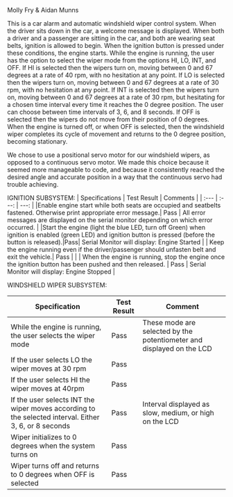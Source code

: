 Molly Fry & Aidan Munns

This is a car alarm and automatic windshield wiper control system. When the driver sits down in the car, a welcome message is displayed. When both a driver and a passenger are sitting in the car, and both are wearing seat belts, ignition is allowed to begin. When the ignition button is pressed under these conditions, the engine starts. While the engine is running, the user has the 
option to select the wiper mode from the options HI, LO, INT, and OFF. If HI is selected then the wipers turn on, moving between 0 and 67 degrees at a rate of 40 rpm, with no hesitation at any point. If LO is selected then the wipers turn on, moving between 0 and 67 degrees at a rate of 30 rpm, with no hesitation at any point. If INT is selected then the wipers turn on, moving between 0 and 67 degrees at a rate of 30 rpm, but hesitating for a chosen time interval every time it reaches the 0 degree position. The user can choose between time intervals of 3, 6, and 8 seconds. If OFF is selected then the wipers do not move from their position of 0 degrees. When the engine is turned off, or when OFF is selected, then the windshield wiper completes its cycle of movement and returns to the 0 degree position, becoming stationary. 

We chose to use a positional servo motor for our windshield wipers, as opposed to a continuous servo motor. We made this choice because it seemed more manageable to code, and because it consistently reached the desired angle and accurate position in a way that the continuous servo had trouble achieving. 

IGNITION SUBSYSTEM:
| Specifications | Test Result | Comments |
| :---         |     :---:      |          ---: |
|Enable engine start while both seats are occupied and seatbelts fastened. Otherwise print appropriate error message.| Pass | All error messages are displayed on the serial monitor depending on which error occurred. |
|Start the engine (light the blue LED, turn off Green) when ignition is enabled (green LED) and ignition button is pressed  (before the button is released).|Pass| Serial Monitor will display: Engine Started  |
| Keep the engine running even if the driver/passenger should unfasten belt and exit the vehicle.|  Pass | |
| When the engine is running, stop the engine once the ignition button has been pushed and then released. | Pass | Serial Monitor will display: Engine Stopped |

WINDSHIELD WIPER SUBSYSTEM:

|                     Specification                    |  Test Result  |                       Comment                      |
| ---------------------------------------------------- | ------------- |----------------------------------------------------|
| While the engine is running, the user selects the wiper mode| Pass          | These mode are selected by the potentiometer and displayed on the LCD   |
|If the user selects LO the wiper moves at 30 rpm |  Pass         |    |
| If the user selects HI the wiper moves at 40rpm | Pass | | |
| If the user selects INT the wiper moves according to the selected interval. Either 3, 6, or 8 seconds   | Pass          | Interval displayed as slow, medium, or high on the LCD|
|Wiper initializes to 0 degrees when the system turns on| Pass | |
| Wiper turns off and returns to 0 degrees when OFF is selected| Pass| |

